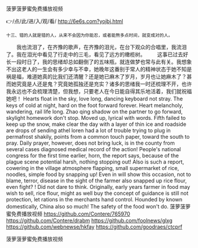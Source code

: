 
菠萝菠萝蜜免费播放视频




👉/点/此/进/入/观/看/ http://6e6s.com?yojbj.html




	十三、错的人就是错的人，从来不会因为你能忍，或者能熬多点时间，就变成对的人。
　　我也流泪了，在齐豫的歌声，在齐豫的泪光，在台下观众的合唱里，我流泪了。我在泪光中看见了行走中的三毛，看见了远方的橄榄树。
　　这事已过去好长一段时日了，我的思绪却总如翻倒了的五味瓶，就连做梦也常与此有关。我想象不出这老人的一生会有多少幸与不幸，她晚年这番别于常人的精神状态于她不知是祸是福，难道她真的比我们还清醒？还是她已麻木了岁月，岁月也让她麻木了？甚而她究竟是人还是鬼？究竟她孤独还是充实？诸多的思绪我一时还梳理不开，也许我永远也不会梳理清楚，但我想，只要老人在今日能自得其乐地活着，我们就祝福她吧！
Hearts float in the sky, love long, dancing keyboard not stray.
The keys of cold at night, hard on the foot forward forever.
Heart melancholy, wandering, rail life long.
Zhao qing shadow on the partner to go forward, skylight homework don't stop.
Moved up, lyrical with words.
Fifth failed to keep up the snow, make clear the day with a layer of thin ice and roadside are drops of sending athel loren had a lot of trouble trying to plug in permafrost shakily, points from a common touch paper, toward the south to pray.
Daily prayer, however, does not bring luck, is in the county from several cases diagnosed medical record of the action!
People's national congress for the first time earlier, horn, the report says, because of the plague scene potential harsh, nothing stopping out!
Also is such a report, cowering in the village atmosphere flapping, small supermarket of rice, noodles, simple food by snapping up!
Even in will show this occasion, not to blame, terror, disease in the sight of the farmer also snapped up rice flour, even fight?
!
Did not dare to think.
Originally, early years farmer in food may wish to sell, rice flour, might as well buy the concept of guidance is still not protection, let rations in the merchants hand control.
Hounded by known domestically, China also so much!
The safety of the food won't do.
菠萝菠萝蜜免费播放视频 https://github.com/Contere/765970
https://github.com/Contere/drabm
https://github.com/foolnews/glxg
https://github.com/webnewse/hkfay
https://github.com/goodraes/ctcprf





菠萝菠萝蜜免费播放视频
